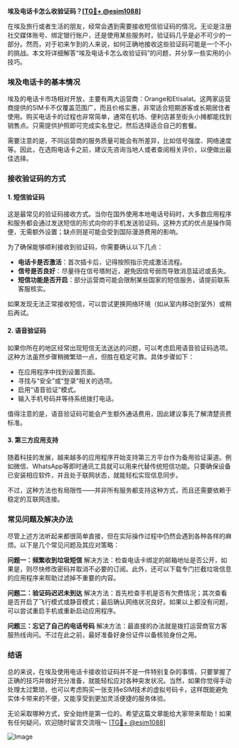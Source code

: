 **埃及电话卡怎么收验证码？[[TG💪+ @esim1088](https://t.me/s/esim1088)]**

在埃及旅行或者生活的朋友，经常会遇到需要接收短信验证码的情况。无论是注册社交媒体账号、绑定银行账户，还是使用某些服务时，验证码几乎是必不可少的一部分。然而，对于初来乍到的人来说，如何正确地接收这些验证码可能是一个不小的挑战。本文将详细解答“埃及电话卡怎么收验证码”的问题，并分享一些实用的小技巧。

### 埃及电话卡的基本情况

埃及的电话卡市场相对开放，主要有两大运营商：Orange和Etisalat。这两家运营商提供的SIM卡不仅覆盖范围广，而且价格实惠，非常适合短期游客或长期居住者使用。购买电话卡的过程也非常简单，通常在机场、便利店甚至街头小摊都能找到销售点。只需提供护照即可完成实名登记，然后选择适合自己的套餐。

需要注意的是，不同运营商的服务质量可能会有所差异，比如信号强度、网络速度等。因此，在选购电话卡之前，建议先咨询当地人或者查阅相关评价，以便做出最佳选择。

### 接收验证码的方式

#### 1. 短信验证码
这是最常见的验证码接收方式。当你在国外使用本地电话号码时，大多数应用程序和服务都会通过发送短信的形式向你的手机发送验证码。这种方式的优点是操作简便，无需额外设置；缺点则是可能会受到国际漫游费用的影响。

为了确保能够顺利接收到验证码，你需要确认以下几点：
- **电话卡是否激活**：首次插卡后，记得按照指示完成激活流程。
- **信号是否良好**：尽量待在信号塔附近，避免因信号弱而导致消息延迟或丢失。
- **短信功能是否开启**：部分运营商可能会限制某些国家的短信服务，请提前联系客服核实。

如果发现无法正常接收短信，可以尝试更换网络环境（如从室内移动到室外）或稍后再试。

#### 2. 语音验证码
如果你所在的地区经常出现短信无法送达的问题，可以考虑启用语音验证码选项。这种方法虽然步骤稍微繁琐一点，但胜在稳定可靠。具体步骤如下：
- 在应用程序中找到设置页面。
- 寻找与“安全”或“登录”相关的选项。
- 启用“语音验证”模式。
- 输入手机号码并等待系统拨打电话。

值得注意的是，语音验证码可能会产生额外通话费用，因此建议事先了解清楚资费标准。

#### 3. 第三方应用支持
随着科技的发展，越来越多的应用程序开始支持第三方平台作为备用验证渠道。例如微信、WhatsApp等即时通讯工具就可以用来代替传统短信功能。只要确保设备已安装相应软件，并且处于联网状态，就能轻松实现信息同步。

不过，这种方法也有局限性——并非所有服务都支持这种方式，而且还需要依赖于稳定的互联网连接。

### 常见问题及解决办法

尽管上述方法听起来都很简单直接，但在实际操作过程中仍然会遇到各种各样的麻烦。以下是几个常见问题及其应对策略：

**问题一：频繁收到垃圾短信**
解决方法：检查电话卡绑定的邮箱地址是否公开，如果是，则尽快修改密码并取消不必要的订阅。此外，还可以下载专门拦截垃圾信息的应用程序来帮助过滤掉不重要的内容。

**问题二：验证码迟迟未到达**
解决方法：首先检查手机是否有欠费情况；其次查看是否开启了飞行模式或静音模式；最后确认网络状况良好。如果以上都没有问题，可以尝试重启手机或重新启动应用程序。

**问题三：忘记了自己的电话号码**
解决方法：最直接的办法就是拨打运营商官方客服热线询问。不过在此之前，最好准备好身份证件以备核验身份之用。

### 结语

总的来说，在埃及使用电话卡接收验证码并不是一件特别复杂的事情，只要掌握了正确的技巧并做好充分准备，就能轻松应对各种突发状况。当然，如果你觉得手动处理太过繁琐，也可以考虑购买一张支持eSIM技术的虚拟号码卡，这样既能避免实体卡带来的不便，又能享受到更加灵活便捷的服务体验。

无论采取哪种方式，安全始终是第一位的。希望这篇文章能给大家带来帮助！如果有任何疑问，欢迎随时留言交流哦～ [[TG💪+ @esim1088](https://t.me/s/esim1088)]

![Image](https://i.postimg.cc/4NQfJmqS/Snipaste-2025-05-13-00-14-12.png)